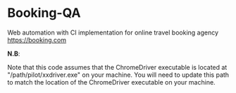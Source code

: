 # Booking-QA

Web automation with CI implementation for online travel booking agency https://booking.com

**N.B**:

Note that this code assumes that the ChromeDriver executable is located at "/path/pilot/xxdriver.exe" on your machine. You will need to update this path to match the location of the ChromeDriver executable on your machine.




